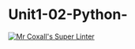 # Unit1-02-Python-
[![Mr Coxall's Super Linter](https://github.com/ICS3U-Programming-NolanS/Unit1-02-Python-/workflows/Mr%20Coxall's%20Super%20Linter/badge.svg)](https://github.com/ICS3U-Programming-NolanS/Unit1-02-Python-/actions/)
